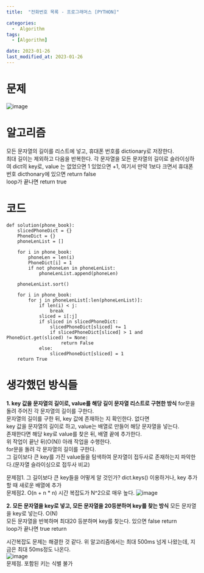 ```yaml
---
title:  "전화번호 목록 - 프로그래머스 [PYTHON]"

categories:
  -  Algorithm
tags:
  - [Algorithm]

date: 2023-01-26
last_modified_at: 2023-01-26
---
```

# 문제
![image](https://user-images.githubusercontent.com/86303312/214999464-874824d8-6889-4eb6-95f3-d8a14e20b64e.png)

# 알고리즘
모든 문자열의 길이를 리스트에 넣고, 휴대폰 번호를 dictionary로 저장한다.   
최대 길이는 제외하고 다음을 반복한다. 각 문자열을 모든 문자열의 길이로 슬라이싱하여 dict의 key로, value 는 없었으면 1 있었으면 +1, 여기서 만약 1보다 크면서 휴대폰 번호 dicthonary에 있으면 return false  
loop가 끝나면 return true

# 코드
```
def solution(phone_book):
    slicedPhoneDict = {}
    PhoneDict = {}
    phoneLenList = []
    
    for i in phone_book:
        phoneLen = len(i)
        PhoneDict[i] = 1
        if not phoneLen in phoneLenList:
            phoneLenList.append(phoneLen)

    phoneLenList.sort()
            
    for i in phone_book:
        for j in phoneLenList[:len(phoneLenList)]:
            if len(i) < j:
                break
            sliced = i[:j]
            if sliced in slicedPhoneDict:
                slicedPhoneDict[sliced] += 1
                if slicedPhoneDict[sliced] > 1 and PhoneDict.get(sliced) != None:
                    return False
            else:
                slicedPhoneDict[sliced] = 1
    return True
```

# 생각했던 방식들
**1. key 값을 문자열의 길이로, value를 해당 길이 문자열 리스트로 구현한 방식**
for문을 돌려 주어진 각 문자열의 길이를 구한다.  
문자열의 길이를 구한 뒤, key 값에 존재하는 지 확인한다. 없다면  
key 값을 문자열의 길이로 하고, value는 배열로 만들어 해당 문자열을 넣는다.  
존재한다면 해당 key로 value를 찾은 뒤, 배열 끝에 추가한다.  
위 작업이 끝난 뒤(O(N)) 아래 작업을 수행한다.  
for문을 돌려 각 문자열의 길이를 구한다.  
그 길이보다 큰 key를 가진 value들을 탐색하여 문자열이 접두사로 존재하는지 파악한다.(문자열 슬라이싱으로 접두사 비교)  

문제점1. 그 길이보다 큰 key들을 어떻게 알 것인가? dict.keys() 이용하거나, key 추가할 때 새로운 배열에 추가  
문제점2. O(n + n * n) 시간 복잡도가 N^2으로 매우 높다.
![image](https://user-images.githubusercontent.com/86303312/215001479-180b3593-7a53-45be-ad26-cc43575ba876.png)  

**2. 모든 문자열을 key로 넣고, 모든 문자열을 20등분하며 key를 찾는 방식**
모든 문자열을 key로 넣는다. O(N)  
모든 문자열을 반복하며 최대20 등분하며 key를 찾는다. 있으면 false return  
loop가 끝나면 true return  

시간복잡도 문제는 해결한 것 같다. 위 알고리즘에서는 최대 500ms 넘게 나왔는데, 지금은 최대 50ms정도 나온다.  
![image](https://user-images.githubusercontent.com/86303312/215001357-251494cd-3e9a-4712-900e-6460331ff8f4.png)  
문제점. 포함된 키는 식별 불가